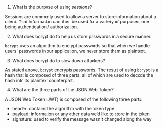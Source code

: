 1. What is the purpose of using _sessions_?

Sessions are commonly used to allow a server to store information about a
client. That information can then be used for a variety of purposes, one being
authentication / authorization.

2. What does bcrypt do to help us store passwords in a secure manner.

`bcrypt` uses an algorithm to encrypt passwords so that when we handle users'
passwords in our application, we never store them as plaintext.

3. What does bcrypt do to slow down attackers?

As stated above, `bcrypt` encrypts passwords. The result of using `bcrypt` is
a hash that is composed of three parts, all of which are used to decode the
hash into its plaintext counterpart.

4. What are the three parts of the JSON Web Token?

A JSON Web Token (JWT) is composed of the following three parts:

 - header: contains the algorithm with the token type
 - payload: information or any other data we’d like to store in the token
 - signature: used to verify the message wasn't changed along the way

